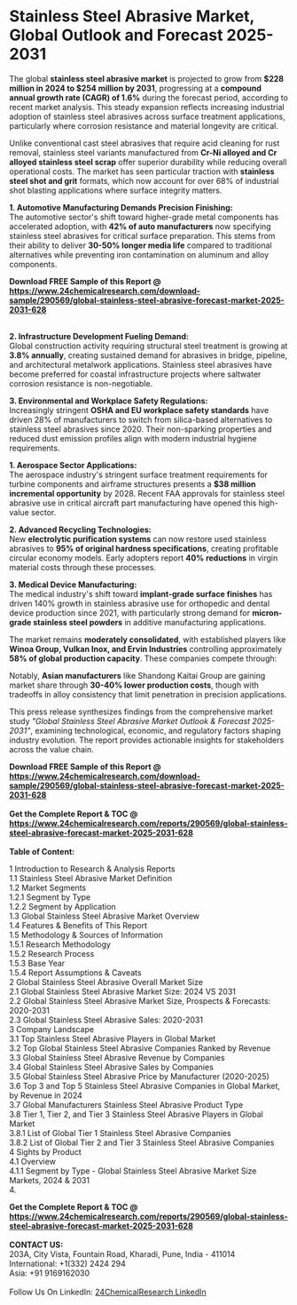 <h1>Stainless Steel Abrasive Market, Global Outlook and Forecast 2025-2031</h1><p>The global <strong>stainless steel abrasive market</strong> is projected to grow from <strong>$228 million in 2024 to $254 million by 2031</strong>, progressing at a <strong>compound annual growth rate (CAGR) of 1.6%</strong> during the forecast period, according to recent market analysis. This steady expansion reflects increasing industrial adoption of stainless steel abrasives across surface treatment applications, particularly where corrosion resistance and material longevity are critical.</p><p>Unlike conventional cast steel abrasives that require acid cleaning for rust removal, stainless steel variants manufactured from <strong>Cr-Ni alloyed and Cr alloyed stainless steel scrap</strong> offer superior durability while reducing overall operational costs. The market has seen particular traction with <strong>stainless steel shot and grit</strong> formats, which now account for over 68% of industrial shot blasting applications where surface integrity matters.</p><p><strong>1. Automotive Manufacturing Demands Precision Finishing:</strong><br>
The automotive sector's shift toward higher-grade metal components has accelerated adoption, with <strong>42% of auto manufacturers</strong> now specifying stainless steel abrasives for critical surface preparation. This stems from their ability to deliver <strong>30-50% longer media life</strong> compared to traditional alternatives while preventing iron contamination on aluminum and alloy components.</p><div><b>Download FREE Sample of this Report @ 
            <a href="https://www.24chemicalresearch.com/download-sample/290569/global-stainless-steel-abrasive-forecast-market-2025-2031-628">
            https://www.24chemicalresearch.com/download-sample/290569/global-stainless-steel-abrasive-forecast-market-2025-2031-628</a></b></div><br><p><strong>2. Infrastructure Development Fueling Demand:</strong><br>
Global construction activity requiring structural steel treatment is growing at <strong>3.8% annually</strong>, creating sustained demand for abrasives in bridge, pipeline, and architectural metalwork applications. Stainless steel abrasives have become preferred for coastal infrastructure projects where saltwater corrosion resistance is non-negotiable.</p><p><strong>3. Environmental and Workplace Safety Regulations:</strong><br>
Increasingly stringent <strong>OSHA and EU workplace safety standards</strong> have driven 28% of manufacturers to switch from silica-based alternatives to stainless steel abrasives since 2020. Their non-sparking properties and reduced dust emission profiles align with modern industrial hygiene requirements.</p><p><strong>1. Aerospace Sector Applications:</strong><br>
The aerospace industry's stringent surface treatment requirements for turbine components and airframe structures presents a <strong>$38 million incremental opportunity</strong> by 2028. Recent FAA approvals for stainless steel abrasive use in critical aircraft part manufacturing have opened this high-value sector.</p><p><strong>2. Advanced Recycling Technologies:</strong><br>
New <strong>electrolytic purification systems</strong> can now restore used stainless abrasives to <strong>95% of original hardness specifications</strong>, creating profitable circular economy models. Early adopters report <strong>40% reductions</strong> in virgin material costs through these processes.</p><p><strong>3. Medical Device Manufacturing:</strong><br>
The medical industry's shift toward <strong>implant-grade surface finishes</strong> has driven 140% growth in stainless abrasive use for orthopedic and dental device production since 2021, with particularly strong demand for <strong>micron-grade stainless steel powders</strong> in additive manufacturing applications.</p><p>The market remains <strong>moderately consolidated</strong>, with established players like <strong>Winoa Group, Vulkan Inox, and Ervin Industries</strong> controlling approximately <strong>58% of global production capacity</strong>. These companies compete through:</p><p>Notably, <strong>Asian manufacturers</strong> like Shandong Kaitai Group are gaining market share through <strong>30-40% lower production costs</strong>, though with tradeoffs in alloy consistency that limit penetration in precision applications.</p><p>This press release synthesizes findings from the comprehensive market study <em>"Global Stainless Steel Abrasive Market Outlook &amp; Forecast 2025-2031"</em>, examining technological, economic, and regulatory factors shaping industry evolution. The report provides actionable insights for stakeholders across the value chain.</p><div><b>Download FREE Sample of this Report @ 
            <a href="https://www.24chemicalresearch.com/download-sample/290569/global-stainless-steel-abrasive-forecast-market-2025-2031-628">
            https://www.24chemicalresearch.com/download-sample/290569/global-stainless-steel-abrasive-forecast-market-2025-2031-628</a></b></div><br><div><b>Get the Complete Report & TOC @ 
            <a href="https://www.24chemicalresearch.com/reports/290569/global-stainless-steel-abrasive-forecast-market-2025-2031-628">
            https://www.24chemicalresearch.com/reports/290569/global-stainless-steel-abrasive-forecast-market-2025-2031-628</a></b></div><br>
            <b>Table of Content:</b><p>1 Introduction to Research & Analysis Reports<br />
 1.1 Stainless Steel Abrasive Market Definition<br />
 1.2 Market Segments<br />
 1.2.1 Segment by Type<br />
 1.2.2 Segment by Application<br />
 1.3 Global Stainless Steel Abrasive Market Overview<br />
 1.4 Features & Benefits of This Report<br />
 1.5 Methodology & Sources of Information<br />
 1.5.1 Research Methodology<br />
 1.5.2 Research Process<br />
 1.5.3 Base Year<br />
 1.5.4 Report Assumptions & Caveats<br />
2 Global Stainless Steel Abrasive Overall Market Size<br />
 2.1 Global Stainless Steel Abrasive Market Size: 2024 VS 2031<br />
 2.2 Global Stainless Steel Abrasive Market Size, Prospects & Forecasts: 2020-2031<br />
 2.3 Global Stainless Steel Abrasive Sales: 2020-2031<br />
3 Company Landscape<br />
 3.1 Top Stainless Steel Abrasive Players in Global Market<br />
 3.2 Top Global Stainless Steel Abrasive Companies Ranked by Revenue<br />
 3.3 Global Stainless Steel Abrasive Revenue by Companies<br />
 3.4 Global Stainless Steel Abrasive Sales by Companies<br />
 3.5 Global Stainless Steel Abrasive Price by Manufacturer (2020-2025)<br />
 3.6 Top 3 and Top 5 Stainless Steel Abrasive Companies in Global Market, by Revenue in 2024<br />
 3.7 Global Manufacturers Stainless Steel Abrasive Product Type<br />
 3.8 Tier 1, Tier 2, and Tier 3 Stainless Steel Abrasive Players in Global Market<br />
 3.8.1 List of Global Tier 1 Stainless Steel Abrasive Companies<br />
 3.8.2 List of Global Tier 2 and Tier 3 Stainless Steel Abrasive Companies<br />
4 Sights by Product<br />
 4.1 Overview<br />
 4.1.1 Segment by Type - Global Stainless Steel Abrasive Market Size Markets, 2024 & 2031<br />
 4.</p><div><b>Get the Complete Report & TOC @ 
            <a href="https://www.24chemicalresearch.com/reports/290569/global-stainless-steel-abrasive-forecast-market-2025-2031-628">
            https://www.24chemicalresearch.com/reports/290569/global-stainless-steel-abrasive-forecast-market-2025-2031-628</a></b></div><br><b>CONTACT US:</b><br>
            203A, City Vista, Fountain Road, Kharadi, Pune, India - 411014<br>
            International: +1(332) 2424 294<br>
            Asia: +91 9169162030 <br><br>
            Follow Us On LinkedIn: <a href="https://www.linkedin.com/company/24chemicalresearch/">24ChemicalResearch LinkedIn</a>